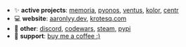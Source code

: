 <!--- - ⚡ **languages**: python, powershell, javascript, html, css
- 📦 **frameworks & libraries**: express, react
- 🍀 **interested in**: electron, nest, dart/flutter, go (full [bucketlist](https://github.com/aaronlyy/bucketlist)) --->
- ✨ **active projects**: [memoria](https://github.com/aaronlyy/memoria), [pyonos](https://github.com/aaronlyy/pyonos), [ventus](https://github.com/aaronlyy/ventus), [kolor](https://github.com/aaronlyy/kolor), [centr](https://github.com/aaronlyy/centr)
- 💻 **website**: [aaronlyy.dev](https://aaronlyy.dev), [krotesq.com](https://krotesq.com)
- 🥑 **other**: [discord](https://discord.gg/ZVuh34ttRN), [codewars](https://www.codewars.com/users/aaronlyy), [steam](https://steamcommunity.com/id/destroylevi), [pypi](https://pypi.org/user/aaronlyy/)
- 🙏 **support**: [buy me a coffee :)](https://www.buymeacoffee.com/aaronlyy)
